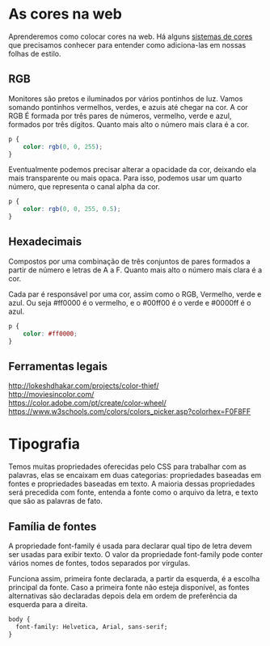 # As cores na web

Aprenderemos como colocar cores na web. Há alguns [sistemas de cores](https://tableless.com.br/sobre-cor-e-webdesign/) que precisamos conhecer para entender como adiciona-las em nossas folhas de estilo.

## RGB

Monitores são pretos e iluminados por vários pontinhos de luz. Vamos somando pontinhos vermelhos, verdes, e azuis até chegar na cor. A cor RGB É formada por três pares de números, vermelho, verde e azul, formados por três dígitos. Quanto mais alto o número mais clara é a cor.
```css
p {
    color: rgb(0, 0, 255);
}
```
Eventualmente podemos precisar alterar a opacidade da cor, deixando ela mais transparente ou mais opaca. Para isso, podemos usar um quarto número, que representa o canal alpha da cor.
```css
p {
    color: rgb(0, 0, 255, 0.5);
}
```
## Hexadecimais

Compostos por uma combinação de três conjuntos de pares formados a partir de número e letras de A a F. Quanto mais alto o número mais clara é a cor.

Cada par é responsável por uma cor, assim como o RGB, Vermelho, verde e azul. Ou seja #ff0000 é o vermelho, e o #00ff00 é o verde e #0000ff é o azul.

```css
p {
    color: #ff0000;
}
```
## Ferramentas legais

http://lokeshdhakar.com/projects/color-thief/<br>
http://moviesincolor.com/<br>
https://color.adobe.com/pt/create/color-wheel/<br>
https://www.w3schools.com/colors/colors_picker.asp?colorhex=F0F8FF<br>

# Tipografia

Temos muitas propriedades oferecidas pelo CSS para trabalhar com as palavras, elas se encaixam em duas categorias: propriedades baseadas em fontes e propriedades baseadas em texto. A maioria dessas propriedades será precedida com fonte, entenda a fonte como o arquivo da letra, e texto que são as palavras de fato. 

## Família de fontes

A propriedade font-family é usada para declarar qual tipo de letra devem ser usadas para exibir texto. O valor da propriedade font-family pode conter vários nomes de fontes, todos separados por vírgulas.

Funciona assim, primeira fonte declarada, a partir da esquerda, é a escolha principal da fonte. Caso a primeira fonte não esteja disponível, as fontes alternativas são declaradas depois dela em ordem de preferência da esquerda para a direita.
```html
body {
  font-family: Helvetica, Arial, sans-serif;
}
```
